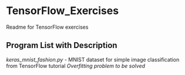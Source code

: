 # TensorFlow_Exercises
Readme for TensorFlow exercises

## Program List with Description
*keras_mnist_fashion.py* - MNIST dataset for simple image classification from TensorFlow tutorial
                           *Overfitting problem to be solved*
